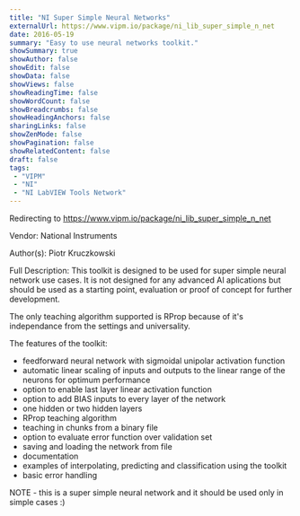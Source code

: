 ```yaml
---
title: "NI Super Simple Neural Networks"
externalUrl: https://www.vipm.io/package/ni_lib_super_simple_n_net
date: 2016-05-19
summary: "Easy to use neural networks toolkit."
showSummary: true
showAuthor: false
showEdit: false
showData: false
showViews: false
showReadingTime: false
showWordCount: false
showBreadcrumbs: false
showHeadingAnchors: false
sharingLinks: false
showZenMode: false
showPagination: false
showRelatedContent: false
draft: false
tags:
 - "VIPM"
 - "NI"
 - "NI LabVIEW Tools Network"
---
```


Redirecting to https://www.vipm.io/package/ni_lib_super_simple_n_net

Vendor: National Instruments

Author(s): Piotr Kruczkowski
 
Full Description:
This toolkit is designed to be used for super simple neural network use cases. It is not designed for any advanced AI aplications but should be used as a starting point, evaluation or proof of concept for further development. 

The only teaching algorithm supported is RProp because of it's independance from the settings and universality.

The features of the toolkit:

- feedforward neural network with sigmoidal unipolar activation function
- automatic linear scaling of inputs and outputs to the linear range of the neurons for optimum performance
- option to enable last layer linear activation function
- option to add BIAS inputs to every layer of the network
- one hidden or two hidden layers
- RProp teaching algorithm
- teaching in chunks from a binary file
- option to evaluate error function over validation set
- saving and loading the network from file
- documentation
- examples of interpolating, predicting and classification using the toolkit
- basic error handling

NOTE - this is a super simple neural network and it should be used only in simple cases :)